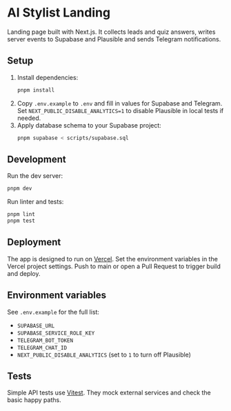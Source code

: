 # AI Stylist Landing

Landing page built with Next.js. It collects leads and quiz answers, writes server events to Supabase and Plausible and sends Telegram notifications.

## Setup

1. Install dependencies:
   ```bash
   pnpm install
   ```
2. Copy `.env.example` to `.env` and fill in values for Supabase and Telegram. Set `NEXT_PUBLIC_DISABLE_ANALYTICS=1` to disable Plausible in local tests if needed.
3. Apply database schema to your Supabase project:
   ```bash
   pnpm supabase < scripts/supabase.sql
   ```

## Development

Run the dev server:
```bash
pnpm dev
```

Run linter and tests:
```bash
pnpm lint
pnpm test
```

## Deployment

The app is designed to run on [Vercel](https://vercel.com). Set the environment variables in the Vercel project settings. Push to main or open a Pull Request to trigger build and deploy.

## Environment variables

See `.env.example` for the full list:

- `SUPABASE_URL`
- `SUPABASE_SERVICE_ROLE_KEY`
- `TELEGRAM_BOT_TOKEN`
- `TELEGRAM_CHAT_ID`
- `NEXT_PUBLIC_DISABLE_ANALYTICS` (set to `1` to turn off Plausible)

## Tests

Simple API tests use [Vitest](https://vitest.dev). They mock external services and check the basic happy paths.
